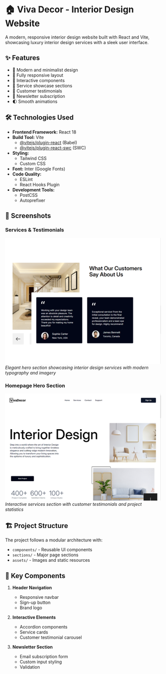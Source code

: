 # 🏠 Viva Decor - Interior Design Website

A modern, responsive interior design website built with React and Vite, showcasing luxury interior design services with a sleek user interface.

## ✨ Features

- 🎨 Modern and minimalist design
- 📱 Fully responsive layout
- 🔄 Interactive components
- 🎯 Service showcase sections
- 👥 Customer testimonials
- 📧 Newsletter subscription
- 🌓 Smooth animations

## 🛠️ Technologies Used

- **Frontend Framework:** React 18
- **Build Tool:** Vite
  - [@vitejs/plugin-react](https://github.com/vitejs/vite-plugin-react/blob/main/packages/plugin-react/README.md) (Babel)
  - [@vitejs/plugin-react-swc](https://github.com/vitejs/vite-plugin-react-swc) (SWC)
- **Styling:** 
  - Tailwind CSS
  - Custom CSS
- **Font:** Inter (Google Fonts)
- **Code Quality:**
  - ESLint
  - React Hooks Plugin
- **Development Tools:**
  - PostCSS
  - Autoprefixer

## 📸 Screenshots

### Services & Testimonials
![Services Screenshot](ss1.png)
*Elegant hero section showcasing interior design services with modern typography and imagery*

### Homepage Hero Section
![Homepage Screenshot](ss2.png)
*Interactive services section with customer testimonials and project statistics*

## 🏗️ Project Structure

The project follows a modular architecture with:

- `components/` - Reusable UI components
- `sections/` - Major page sections
- `assets/` - Images and static resources

## 🚀 Key Components

1. **Header Navigation**
   - Responsive navbar
   - Sign-up button
   - Brand logo

2. **Interactive Elements**
   - Accordion components
   - Service cards
   - Customer testimonial carousel

3. **Newsletter Section**
   - Email subscription form
   - Custom input styling
   - Validation


